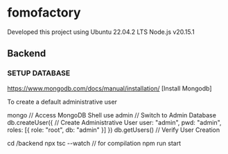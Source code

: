 # fomofactory
Developed this project using Ubuntu 22.04.2 LTS
Node.js v20.15.1

## Backend
### SETUP DATABASE
https://www.mongodb.com/docs/manual/installation/ [Install Mongodb]

To create a default administrative user

mongo // Access MongoDB Shell
use admin // Switch to Admin Database
db.createUser({ // Create Administrative User
  user: "admin",
  pwd: "admin",
  roles: [{ role: "root", db: "admin" }]
})
db.getUsers() //  Verify User Creation

cd /backend
npx tsc --watch // for compilation
npm run start 